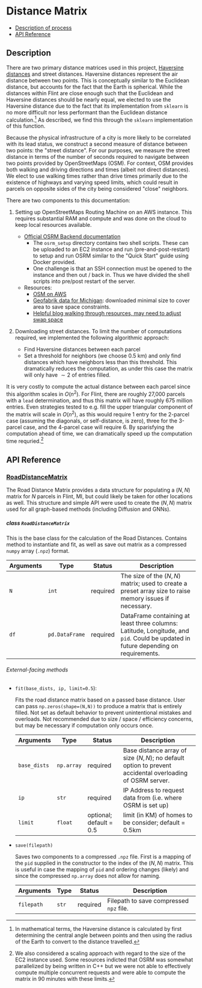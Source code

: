 # Distance Matrix

- [Description of process](#Description)
- [API Reference](#API-Reference)

## Description

There are two primary distance matrices used in this project, [Haversine distances](https://scikit-learn.org/stable/modules/generated/sklearn.metrics.pairwise.haversine_distances.html) and street distances. Haversine distances represent the air distance between two points. This is conceptually similar to the Euclidean distance, but accounts for the fact that the Earth is spherical. While the distances within Flint are close enough such that the Euclidean and Haversine distances should be nearly equal, we elected to use the Haversine distance due to the fact that its implementation from `sklearn` is no more difficult nor less performant than the Euclidean distance calculation.[^1] As described, we find this through the `sklearn` implementation of this function.

Because the physical infrastructure of a city is more likely to be correlated with its lead status, we construct a second measure of distance between two points: the "street distance". For our purposes, we measure the street distance in terms of the number of seconds required to navigate between two points provided by OpenStreetMaps (OSM). For context, OSM provides both walking and driving directions and times (albeit not direct distances). We elect to use walking times rather than drive times primarily due to the existence of highways and varying speed limits, which could result in parcels on opposite sides of the city being considered "close" neighbors.

There are two components to this documentation:

1. Setting up OpenStreetMaps Routing Machine on an AWS instance. This requires substantial RAM and compute and was done on the cloud to keep local resources available.
   - [Official OSRM Backend documentation](https://github.com/Project-OSRM/osrm-backend)
     - The `osrm_setup` directory contains two shell scripts. These can be uploaded to an EC2 instance and run (pre-and-post-restart) to setup and run OSRM similar to the "Quick Start" guide using Docker provided.
     - One challenge is that an SSH connection must be opened to the instance and then out / back in. Thus we have divided the shell scripts into pre/post restart of the server.
   - Resources:
     - [OSM on AWS](https://registry.opendata.aws/osm/)
     - [Geofabrik data for Michigan](http://download.geofabrik.de/north-america/us/michigan.html): downloaded minimal size to cover area to save space constraints. 
     - [Helpful blog walking through resources, may need to adjust swap space](https://datawookie.dev/blog/2017/09/building-a-local-osrm-instance/)
   
2. Downloading street distances. To limit the number of computations required, we implemented the following algorithmic approach:

   - Find Haversine distances between each parcel
   - Set a threshold for neighbors (we choose 0.5 km) and only find distances which have neighbors less than this threshold. This dramatically reduces the computation, as under this case the matrix will only have $\sim 2%$ of entries filled.

It is very costly to compute the actual distance between each parcel since this algorithm scales in $O(n^2)$. For Flint, there are roughly 27,000 parcels with a `lead` determination, and thus this matrix will have roughly 675 million entries. Even strategies tested to e.g. fill the upper triangular component of the matrix will scale in $O(n^2)$, as this would require 1 entry for the 2-parcel case (assuming the diagonals, or self-distance, is zero), three for the 3-parcel case, and the 4-parcel case will require 6. By sparisfying the computation ahead of time, we can dramatically speed up the computation time requried.[^2]

## API Reference

### [RoadDistanceMatrix](../../blue_conduit_spatial/distance_matrix/road_distances.py)

The Road Distance Matrix provides a data structure for populating a $(N, N)$ matrix for $N$ parcels in Flint, MI, but could likely be taken for other locations as well. This structure and simple API were used to create the $(N, N)$ matrix used for all graph-based methods (including Diffusion and GNNs).

##### class `RoadDistanceMatrix`

This is the base class for the calculation of the Road Distances. Contains method to instantiate and fit, as well as save out matrix as a compressed `numpy` array (`.npz`) format.

| **Arguments** | **Type**       | **Status** | Description                                                  |
| :------------- | -------------- | ---------- | ------------------------------------------------------------ |
| `N`           | `int`          | required   | The size of the $(N, N)$ matrix; used to create a preset array size to raise memory issues if necessary. |
| `df`          | `pd.DataFrame` | required   | DataFrame containing at least three columns: Latitude, Longitude, and `pid`. Could be updated in future depending on requirements. |

###### External-facing methods

- `fit(base_dists, ip, limit=0.5`):

  Fits the road distance matrix based on a passed base distance. User can pass `np.zeros(shape=(N,N))` to produce a matrix that is entirely filled. Not set as default behavior to prevent unintentional mistakes and overloads. Not recommended due to size / space / efficiency concerns, but may be necessary if computation only occurs once.

  | **Arguments** | **Type**   | **Status**              | Description                                                  |
  | :------------ | ---------- | ----------------------- | ------------------------------------------------------------ |
  | `base_dists`  | `np.array` | required                | Base distance array of size $(N, N)$; no default option to prevent accidental overloading of OSRM server. |
  | `ip`          | `str`      | required                | IP Address to request data from (i.e. where OSRM is set up)  |
  | `limit`       | `float`    | optional; default = 0.5 | limit (in KM) of homes to be consider; default = 0.5km       |

- `save(filepath)`

  Saves two components to a compressed `.npz` file. First is a mapping of the `pid` supplied in the constructor to the index of the $(N, N)$ matrix. This is useful in case the mapping of `pid` and ordering changes (likely) and since the compressed `np.array` does not allow for naming.

  | **Arguments** | **Type** | **Status** | Description                             |
  | :------------ | -------- | ---------- | --------------------------------------- |
  | `filepath`    | `str`    | required   | Filepath to save compressed `npz` file. |

  

[^1]: In mathematical terms, the Haversine distance is calculated by first determining the central angle between points and then using the radius of the Earth to convert to the distance travelled. 
[^2]: We also considered a scaling approach with regard to the size of the EC2 instance used. Some resources indicted that OSRM was somewhat parallelized by being written in C++ but we were not able to effectively compute multiple concurrent requests and were able to compute the matrix in 90 minutes with these limits.